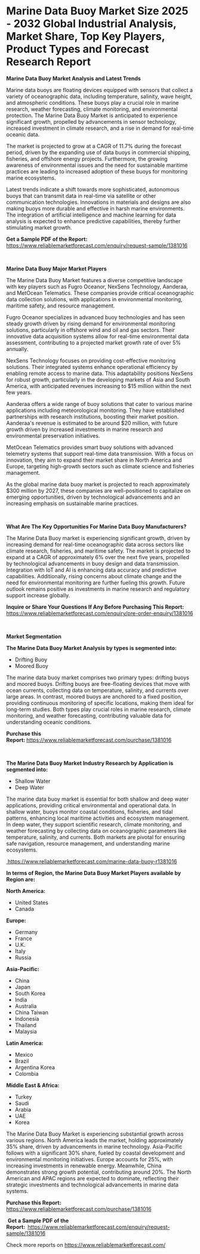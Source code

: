 <p><h1>Marine Data Buoy Market Size 2025 - 2032 Global Industrial Analysis, Market Share, Top Key Players, Product Types and Forecast Research Report</h1></p><p><strong>Marine Data Buoy Market Analysis and Latest Trends</strong></p>
<p><p>Marine data buoys are floating devices equipped with sensors that collect a variety of oceanographic data, including temperature, salinity, wave height, and atmospheric conditions. These buoys play a crucial role in marine research, weather forecasting, climate monitoring, and environmental protection. The Marine Data Buoy Market is anticipated to experience significant growth, propelled by advancements in sensor technology, increased investment in climate research, and a rise in demand for real-time oceanic data.</p><p>The market is projected to grow at a CAGR of 11.7% during the forecast period, driven by the expanding use of data buoys in commercial shipping, fisheries, and offshore energy projects. Furthermore, the growing awareness of environmental issues and the need for sustainable maritime practices are leading to increased adoption of these buoys for monitoring marine ecosystems.</p><p>Latest trends indicate a shift towards more sophisticated, autonomous buoys that can transmit data in real-time via satellite or other communication technologies. Innovations in materials and designs are also making buoys more durable and effective in harsh marine environments. The integration of artificial intelligence and machine learning for data analysis is expected to enhance predictive capabilities, thereby further stimulating market growth.</p></p>
<p><strong>Get a Sample PDF of the Report:&nbsp;</strong> <a href="https://www.reliablemarketforecast.com/enquiry/request-sample/1381016?utm_campaign=2145&utm_medium=2&utm_source=Github&utm_content=ia&utm_term=17022025&utm_id=marine-data-buoy">https://www.reliablemarketforecast.com/enquiry/request-sample/1381016</a></p>
<p>&nbsp;</p>
<p><strong>Marine Data Buoy Major Market Players</strong></p>
<p><p>The Marine Data Buoy Market features a diverse competitive landscape with key players such as Fugro Oceanor, NexSens Technology, Aanderaa, and MetOcean Telematics. These companies provide critical oceanographic data collection solutions, with applications in environmental monitoring, maritime safety, and resource management.</p><p>Fugro Oceanor specializes in advanced buoy technologies and has seen steady growth driven by rising demand for environmental monitoring solutions, particularly in offshore wind and oil and gas sectors. Their innovative data acquisition systems allow for real-time environmental data assessment, contributing to a projected market growth rate of over 5% annually.</p><p>NexSens Technology focuses on providing cost-effective monitoring solutions. Their integrated systems enhance operational efficiency by enabling remote access to marine data. This adaptability positions NexSens for robust growth, particularly in the developing markets of Asia and South America, with anticipated revenues increasing to $15 million within the next few years.</p><p>Aanderaa offers a wide range of buoy solutions that cater to various marine applications including meteorological monitoring. They have established partnerships with research institutions, boosting their market position. Aanderaa's revenue is estimated to be around $20 million, with future growth driven by increased investments in marine research and environmental preservation initiatives.</p><p>MetOcean Telematics provides smart buoy solutions with advanced telemetry systems that support real-time data transmission. With a focus on innovation, they aim to expand their market share in North America and Europe, targeting high-growth sectors such as climate science and fisheries management.</p><p>As the global marine data buoy market is projected to reach approximately $300 million by 2027, these companies are well-positioned to capitalize on emerging opportunities, driven by technological advancements and an increasing emphasis on sustainable marine practices.</p></p>
<p>&nbsp;</p>
<p><strong>What Are The Key Opportunities For Marine Data Buoy Manufacturers?</strong></p>
<p><p>The Marine Data Buoy market is experiencing significant growth, driven by increasing demand for real-time oceanographic data across sectors like climate research, fisheries, and maritime safety. The market is projected to expand at a CAGR of approximately 6% over the next five years, propelled by technological advancements in buoy design and data transmission. Integration with IoT and AI is enhancing data accuracy and predictive capabilities. Additionally, rising concerns about climate change and the need for environmental monitoring are further fueling this growth. Future outlook remains positive as investments in marine research and regulatory support increase globally.</p></p>
<p><strong>Inquire or Share Your Questions If Any Before Purchasing This Report:</strong> <a href="https://www.reliablemarketforecast.com/enquiry/pre-order-enquiry/1381016?utm_campaign=2145&utm_medium=2&utm_source=Github&utm_content=ia&utm_term=17022025&utm_id=marine-data-buoy">https://www.reliablemarketforecast.com/enquiry/pre-order-enquiry/1381016</a></p>
<p>&nbsp;</p>
<p><strong>Market Segmentation</strong></p>
<p><strong>The Marine Data Buoy Market Analysis by types is segmented into:</strong></p>
<p><ul><li>Drifting Buoy</li><li>Moored Buoy</li></ul></p>
<p><p>The marine data buoy market comprises two primary types: drifting buoys and moored buoys. Drifting buoys are free-floating devices that move with ocean currents, collecting data on temperature, salinity, and currents over large areas. In contrast, moored buoys are anchored to a fixed position, providing continuous monitoring of specific locations, making them ideal for long-term studies. Both types play crucial roles in marine research, climate monitoring, and weather forecasting, contributing valuable data for understanding oceanic conditions.</p></p>
<p><strong>Purchase this Report:&nbsp;</strong><a href="https://www.reliablemarketforecast.com/purchase/1381016?utm_campaign=2145&utm_medium=2&utm_source=Github&utm_content=ia&utm_term=17022025&utm_id=marine-data-buoy">https://www.reliablemarketforecast.com/purchase/1381016</a></p>
<p>&nbsp;</p>
<p><strong>The Marine Data Buoy Market Industry Research by Application is segmented into:</strong></p>
<p><ul><li>Shallow Water</li><li>Deep Water</li></ul></p>
<p><p>The marine data buoy market is essential for both shallow and deep water applications, providing critical environmental and operational data. In shallow water, buoys monitor coastal conditions, fisheries, and tidal patterns, enhancing local maritime activities and ecosystem management. In deep water, they support scientific research, climate monitoring, and weather forecasting by collecting data on oceanographic parameters like temperature, salinity, and currents. Both markets are pivotal for ensuring safe navigation, resource management, and understanding marine ecosystems.</p></p>
<p><a href="https://www.reliablemarketforecast.com/marine-data-buoy-r1381016?utm_campaign=2145&utm_medium=2&utm_source=Github&utm_content=ia&utm_term=17022025&utm_id=marine-data-buoy">&nbsp;https://www.reliablemarketforecast.com/marine-data-buoy-r1381016</a></p>
<p><strong>In terms of Region, the Marine Data Buoy Market Players available by Region are:</strong></p>
<p>
    <p> <strong> North America: </strong>
        <ul>
            <li>United States</li>
            <li>Canada</li>
        </ul>
        </p> 
    <p> <strong> Europe: </strong>
        <ul>
            <li>Germany</li>
            <li>France</li>
            <li>U.K.</li>
            <li>Italy</li>
            <li>Russia</li>
        </ul>
        </p> 
    <p> <strong> Asia-Pacific: </strong>
        <ul>
            <li>China</li>
            <li>Japan</li>
            <li>South Korea</li>
            <li>India</li>
            <li>Australia</li>
            <li>China Taiwan</li>
            <li>Indonesia</li>
            <li>Thailand</li>
            <li>Malaysia</li>
        </ul>
        </p> 
    <p> <strong> Latin America: </strong>
        <ul>
            <li>Mexico</li>
            <li>Brazil</li>
            <li>Argentina Korea</li>
            <li>Colombia</li>
        </ul>
        </p> 
    <p> <strong> Middle East & Africa: </strong>
        <ul>
            <li>Turkey</li>
            <li>Saudi</li>
            <li>Arabia</li>
            <li>UAE</li>
            <li>Korea</li>
        </ul>
    </p>
    </p>
<p><p>The Marine Data Buoy Market is experiencing substantial growth across various regions. North America leads the market, holding approximately 35% share, driven by advancements in marine technology. Asia-Pacific follows with a significant 30% share, fueled by coastal development and environmental monitoring initiatives. Europe accounts for 25%, with increasing investments in renewable energy. Meanwhile, China demonstrates strong growth potential, contributing around 20%. The North American and APAC regions are expected to dominate, reflecting their strategic investments and technological advancements in marine data systems.</p></p>
<p><strong>Purchase this Report: </strong><a href="https://www.reliablemarketforecast.com/purchase/1381016?utm_campaign=2145&utm_medium=2&utm_source=Github&utm_content=ia&utm_term=17022025&utm_id=marine-data-buoy">https://www.reliablemarketforecast.com/purchase/1381016</a></p>
<p>&nbsp;<strong>Get a Sample PDF of the Report:&nbsp;&nbsp;</strong><a href="https://www.reliablemarketforecast.com/enquiry/request-sample/1381016?utm_campaign=2145&utm_medium=2&utm_source=Github&utm_content=ia&utm_term=17022025&utm_id=marine-data-buoy">https://www.reliablemarketforecast.com/enquiry/request-sample/1381016</a></p>
<p><strong></strong></p>
<p>Check more reports on <a href="https://www.reliablemarketforecast.com/?utm_campaign=2145&utm_medium=2&utm_source=Github&utm_content=ia&utm_term=17022025&utm_id=marine-data-buoy">https://www.reliablemarketforecast.com/</a></p>